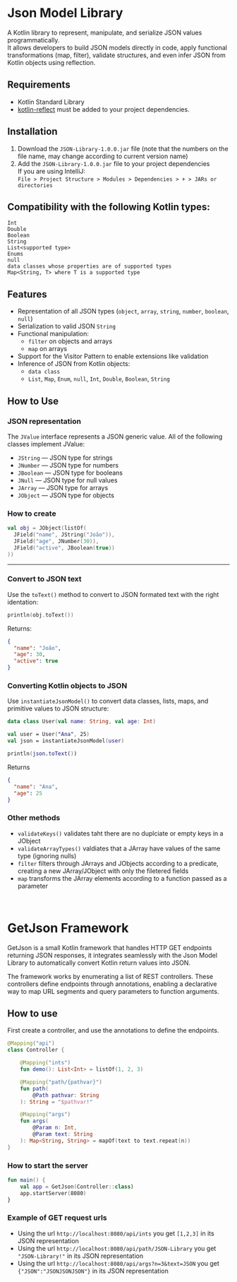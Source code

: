 <h1>Json Model Library</h1>

A Kotlin library to represent, manipulate, and serialize JSON values programmatically.</br>
It allows developers to build JSON models directly in code, apply functional transformations (map, filter), validate structures, and even infer JSON from Kotlin objects using reflection.

<h2>Requirements</h2>

- Kotlin Standard Library
- [kotlin-reflect](https://mvnrepository.com/artifact/org.jetbrains.kotlin/kotlin-reflect) must be added to your project dependencies.

<h2>Installation</h2>

1. Download the `JSON-Library-1.0.0.jar` file (note that the numbers on the file name, may change according to current version name)
2. Add the `JSON-Library-1.0.0.jar` file to your project dependencies  
   If you are using IntelliJ:  
   `File > Project Structure > Modules > Dependencies > + > JARs or directories`

<h2>Compatibility with the following Kotlin types:</h2>

`Int`</br>
`Double`</br>
`Boolean`</br>
`String`</br>
`List<supported type>`</br>
`Enums`</br>
`null`</br>
`data classes whose properties are of supported types`</br>
`Map<String, T> where T is a supported type`</br>

<h2>Features</h2>

- Representation of all JSON types (`object`, `array`, `string`, `number`, `boolean`, `null`)
- Serialization to valid JSON `String`
- Functional manipulation:
  - `filter` on objects and arrays
  - `map` on arrays
- Support for the Visitor Pattern to enable extensions like validation
- Inference of JSON from Kotlin objects:
  - `data class`
  - `List`, `Map`, `Enum`, `null`, `Int`, `Double`, `Boolean`, `String`
 
<h2>How to Use</h2>

<h3>JSON representation</h3>

The `JValue` interface represents a JSON generic value. All of the following classes implement JValue:

- `JString` — JSON type for strings
- `JNumber` — JSON type for numbers
- `JBoolean` — JSON type for booleans
- `JNull` — JSON type for null values
- `JArray` — JSON type for arrays
- `JObject` — JSON type for objects

<h3>How to create</h3> 

```kotlin
val obj = JObject(listOf(
  JField("name", JString("João")),
  JField("age", JNumber(30)),
  JField("active", JBoolean(true))
))
```

---

<h3>Convert to JSON text</h3> 

Use the `toText()` method to convert to JSON formated text with the right identation:

```kotlin
println(obj.toText())
```

Returns:

```json
{
  "name": "João",
  "age": 30,
  "active": true
}
```

<h3>Converting Kotlin objects to JSON</h3> 

Use `instantiateJsonModel()` to convert data classes, lists, maps, and primitive values to JSON structure:

```kotlin
data class User(val name: String, val age: Int)

val user = User("Ana", 25)
val json = instantiateJsonModel(user)

println(json.toText())
```
Returns

```json
{
  "name": "Ana",
  "age": 25
}
```
<h3>Other methods</h3>

 - `validateKeys()` validates taht there are no duplciate or empty keys in a JObject
 - `validateArrayTypes()` valdiates that a JArray have values of the same type (ignoring nulls)
 - `filter` filters through JArrays and JObjects according to a predicate, creating a new JArray/JObject with only the filetered fields
 - `map` transforms the JArray elements according to a function passed as a parameter 


</br>
<h1>GetJson Framework</h1>

GetJson is a small Kotlin framework that handles HTTP GET endpoints returning JSON responses, it integrates seamlessly with the Json Model Library to automatically convert Kotlin return values into JSON.

The framework works by enumerating a list of REST controllers. These controllers define endpoints through annotations, enabling a declarative way to map URL segments and query parameters to function arguments.

<h2>How to use</h2>

First create a controller, and use the annotations to define the endpoints.

```kotlin
@Mapping("api")
class Controller {

    @Mapping("ints")
    fun demo(): List<Int> = listOf(1, 2, 3)

    @Mapping("path/{pathvar}")
    fun path(
        @Path pathvar: String
    ): String = "$pathvar!"

    @Mapping("args")
    fun args(
        @Param n: Int,
        @Param text: String
    ): Map<String, String> = mapOf(text to text.repeat(n))
}
```
<h3>How to start the server</h3>

```kotlin
fun main() {
    val app = GetJson(Controller::class)
    app.startServer(8080)
}
```
<h3>Example of GET request urls</h3>

 - Using the url `http://localhost:8080/api/ints` you get `[1,2,3]` in its JSON representation<br>
 - Using the url `http://localhost:8080/api/path/JSON-Library` you get `"JSON-Library!"` in its JSON representation<br>
 - Using the url `http://localhost:8080/api/args?n=3&text=JSON` you get `{"JSON":"JSONJSONJSON"}` in its JSON representation<br>
